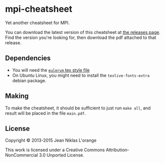 # mpi-cheatsheet

Yet another cheatsheet for MPI.

You can download the latest version of this cheatsheet at
[the releases page](https://github.com/hyPiRion/mpi-cheatsheet/releases/). Find
the version you're looking for, then download the pdf attached to that release.

## Dependencies
* You will need the [`eulervm` tex style file](https://www.ctan.org/tex-archive/fonts/eulervm/tex/latex/eulervm?lang=en)
* On Ubuntu Linux, you might need to install the `texlive-fonts-extra` debian package.

## Making

To make the cheatsheet, it should be sufficient to just run `make all`, and
result will be placed in the file `main.pdf`.

## License

Copyright © 2013-2015 Jean Niklas L'orange

This work is licensed under a Creative Commons Attribution-NonCommercial 3.0
Unported License.
